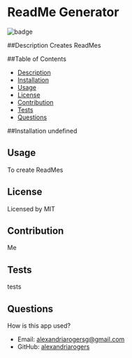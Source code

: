 # ReadMe Generator
 ![badge](https://shields.io/category/license-MIT)

 ##Description
 Creates ReadMes

 ##Table of Contents
 - [Description](#description)
 - [Installation](#installation)
 - [Usage](#usage)
 - [License](#license)
 - [Contribution](#contribution)
 - [Tests](#tests)
 - [Questions](#questions)

 ##Installation
 undefined

 ## Usage
 To create ReadMes

 ## License
 Licensed by MIT

 ## Contribution
 Me

 ## Tests
 tests

 ## Questions
 How is this app used?
 * Email: alexandriarogersg@gmail.com
 * GitHub: [alexandriarogers](https://github.com/alexandriarogers)
 

